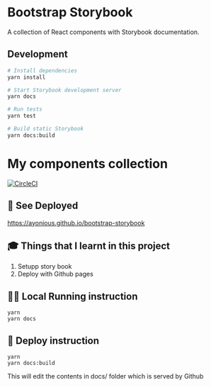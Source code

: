 # Bootstrap Storybook

A collection of React components with Storybook documentation.

## Development

```bash
# Install dependencies
yarn install

# Start Storybook development server
yarn docs

# Run tests
yarn test

# Build static Storybook
yarn docs:build
```

# My components collection

[![CircleCI](https://dl.circleci.com/status-badge/img/gh/ayonious/bootstrap-storybook/tree/master.svg?style=svg)](https://dl.circleci.com/status-badge/redirect/gh/ayonious/bootstrap-storybook/tree/master)

## 🎁 See Deployed

https://ayonious.github.io/bootstrap-storybook

## 🎓 Things that I learnt in this project

1. Setupp story book
2. Deploy with Github pages

## 🏃‍♂️ Local Running instruction

```
yarn
yarn docs
```

## 🚀 Deploy instruction

```
yarn
yarn docs:build
```

This will edit the contents in docs/ folder which is served by Github
